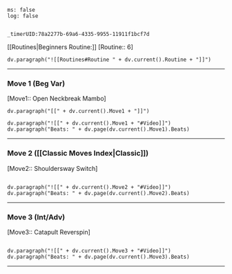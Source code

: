
```timer
ms: false
log: false


_timerUID:78a2277b-69a6-4335-9955-11911f1bcf7d
```

[[Routines|Beginners Routine:]] [Routine:: 6]
```dataviewjs
dv.paragraph("![[Routines#Routine " + dv.current().Routine + "]]")

```


---
### Move 1 (Beg Var)
[Move1:: Open Neckbreak Mambo]
```dataviewjs
dv.paragraph("[[" + dv.current().Move1 + "]]")

dv.paragraph("![[" + dv.current().Move1 + "#Video]]")
dv.paragraph("Beats: " + dv.page(dv.current().Move1).Beats)
```



---
### Move 2 ([[Classic Moves Index|Classic]])

[Move2:: Shouldersway Switch]

```dataviewjs

dv.paragraph("![[" + dv.current().Move2 + "#Video]]")
dv.paragraph("Beats: " + dv.page(dv.current().Move2).Beats)
```

---
### Move 3 (Int/Adv)
[Move3:: Catapult Reverspin]

```dataviewjs

dv.paragraph("![[" + dv.current().Move3 + "#Video]]")
dv.paragraph("Beats: " + dv.page(dv.current().Move3).Beats)
```


---



